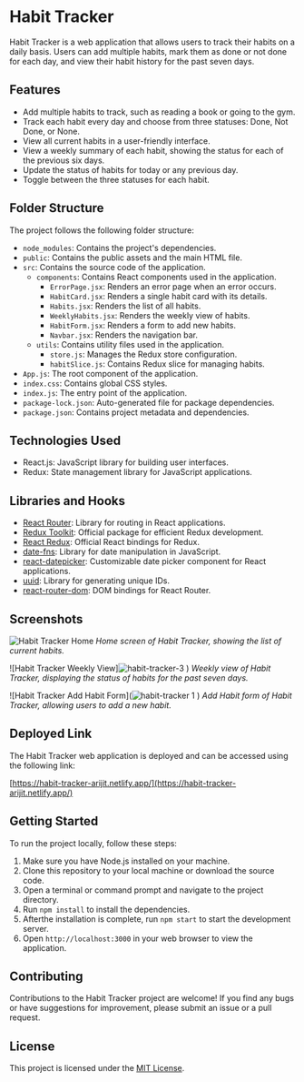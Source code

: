 # Habit Tracker

Habit Tracker is a web application that allows users to track their habits on a daily basis. Users can add multiple habits, mark them as done or not done for each day, and view their habit history for the past seven days.

## Features

- Add multiple habits to track, such as reading a book or going to the gym.
- Track each habit every day and choose from three statuses: Done, Not Done, or None.
- View all current habits in a user-friendly interface.
- View a weekly summary of each habit, showing the status for each of the previous six days.
- Update the status of habits for today or any previous day.
- Toggle between the three statuses for each habit.

## Folder Structure

The project follows the following folder structure:

- `node_modules`: Contains the project's dependencies.
- `public`: Contains the public assets and the main HTML file.
- `src`: Contains the source code of the application.
  - `components`: Contains React components used in the application.
    - `ErrorPage.jsx`: Renders an error page when an error occurs.
    - `HabitCard.jsx`: Renders a single habit card with its details.
    - `Habits.jsx`: Renders the list of all habits.
    - `WeeklyHabits.jsx`: Renders the weekly view of habits.
    - `HabitForm.jsx`: Renders a form to add new habits.
    - `Navbar.jsx`: Renders the navigation bar.
  - `utils`: Contains utility files used in the application.
    - `store.js`: Manages the Redux store configuration.
    - `habitSlice.js`: Contains Redux slice for managing habits.
- `App.js`: The root component of the application.
- `index.css`: Contains global CSS styles.
- `index.js`: The entry point of the application.
- `package-lock.json`: Auto-generated file for package dependencies.
- `package.json`: Contains project metadata and dependencies.

## Technologies Used

- React.js: JavaScript library for building user interfaces.
- Redux: State management library for JavaScript applications.

## Libraries and Hooks

- [React Router](https://reactrouter.com/): Library for routing in React applications.
- [Redux Toolkit](https://redux-toolkit.js.org/): Official package for efficient Redux development.
- [React Redux](https://react-redux.js.org/): Official React bindings for Redux.
- [date-fns](https://date-fns.org/): Library for date manipulation in JavaScript.
- [react-datepicker](https://github.com/Hacker0x01/react-datepicker): Customizable date picker component for React applications.
- [uuid](https://github.com/uuidjs/uuid): Library for generating unique IDs.
- [react-router-dom](https://reactrouter.com/web/guides/quick-start): DOM bindings for React Router.

## Screenshots

![Habit Tracker Home](![habit-tracker-2](https://github.com/arijitmandal10/Habit-Tracker-React/assets/114182784/83ac6648-c9e4-4e0f-ad22-617c5270373d)
)
*Home screen of Habit Tracker, showing the list of current habits.*

![Habit Tracker Weekly View]![habit-tracker-3](https://github.com/arijitmandal10/Habit-Tracker-React/assets/114182784/ea76e5d6-ed29-499a-8156-f2b70592bdf0)
)
*Weekly view of Habit Tracker, displaying the status of habits for the past seven days.*

![Habit Tracker Add Habit Form](![habit-tracker 1](https://github.com/arijitmandal10/Habit-Tracker-React/assets/114182784/550ca0f6-812c-4b7b-a78e-58d41d6cf32e)
)
*Add Habit form of Habit Tracker, allowing users to add a new habit.*


## Deployed Link

The Habit Tracker web application is deployed and can be accessed using the following link:

[https://habit-tracker-arijit.netlify.app/](https://habit-tracker-arijit.netlify.app/)



## Getting Started

To run the project locally, follow these steps:

1. Make sure you have Node.js installed on your machine.
2. Clone this repository to your local machine or download the source code.
3. Open a terminal or command prompt and navigate to the project directory.
4. Run `npm install` to install the dependencies.
5. Afterthe installation is complete, run `npm start` to start the development server.
6. Open `http://localhost:3000` in your web browser to view the application.

## Contributing

Contributions to the Habit Tracker project are welcome! If you find any bugs or have suggestions for improvement, please submit an issue or a pull request.

## License

This project is licensed under the [MIT License](https://opensource.org/licenses/MIT).


